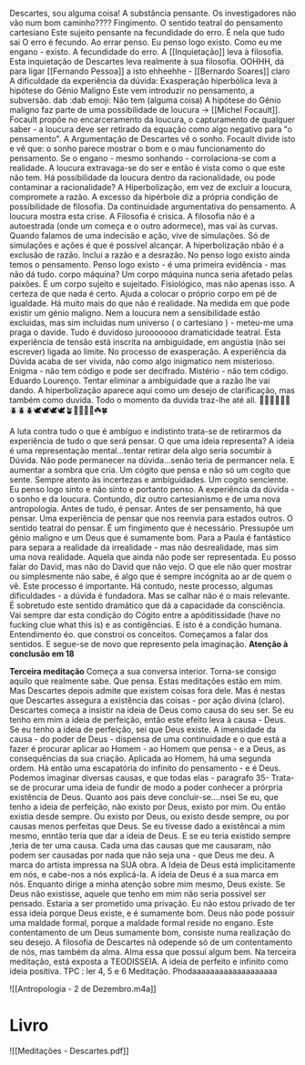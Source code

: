 Descartes, sou alguma coisa!
A substância pensante. Os investigadores não vão num bom caminho????
Fingimento. O sentido teatral do pensamento cartesiano
Este sujeito pensante na fecundidade do erro. É nela que tudo sai
O erro é fecundo. Ao errar penso. Eu penso logo existo.
Como eu me engano - existo.
A fecundidade do erro.
A [[Inquietação]] leva à filosofia. Esta inquietação de Descartes leva realmente à sua filosofia.
OOHHH, dá para ligar [[Fernando Pessoa]] a isto ehheehhe - [[Bernardo Soares]] claro
A dificuldade da experiência da dúvida:
Exasperação hiperbólica leva à hipótese do Génio Maligno
Este vem introduzir no pensamento, a subversão.
dab :dab emoji:
Não tem (alguma coisa)
A hipótese do Génio maligno faz parte de uma possibilidade de loucura -> [[Michel Focault]]. Focault propõe no encarceramento da loucura, o capturamento de qualquer saber - a loucura deve ser retirado da equação como algo negativo para "o pensamento".
A Argumentação de Descartes vê o sonho. Focault divide isto e vê que: o sonho parece mostrar o bom e o mau funcionamento do pensamento.
Se o engano - mesmo sonhando - corrolaciona-se com a realidade. A loucura extravaga-se do ser e então é vista como o que este não tem.
Há possibilidade da loucura dentro da racionalidade, ou pode contaminar a racionalidade?
A Hiperbolização, em vez de excluir a loucura, compromete a razão.
A excesso da hipérbole diz a própria condição de possibilidade de filosofia.
Da continuidade argumentativa do pensamento.
A loucura mostra esta crise. A Filosofia é crisica.
A filosofia não é a autoestrada (onde um começa e o outro adormece), mas vai às curvas.
Quando falamos de uma indecisão e ação, vive de simulações.
Só de simulações e ações é que é possível alcançar.
A hiperbolização nbão é a exclusão de razão. Inclui a razão e a desrazão. 
No penso logo existo ainda temos o pensamento.
Penso logo existo - é uma primeira evidência - mas não dá tudo.
corpo máquina?
Um corpo máquina nunca seria afetado pelas paixões.
É um corpo sujeito e sujeitado.
Fisiológico, mas não apenas isso.
A certeza de que nada é certo. Ajuda a colocar o próprio corpo em pé de igualdade.
Há muito mais do que não é realidade. Na medida em que pode existir um génio maligno.
Nem a loucura nem a sensibilidade estão excluidas, mas sim incluidas num universo ( o cartesiano ) - meteu-me uma praga o davide.
Tudo é duvidoso
jurooooooo
dramaticidade teatral. Esta experiência de tensão está inscrita na ambiguidade, em angústia (não sei escrever) ligada ao limite.
No processo de exasperação. A experiência da Dúvida acaba de ser vivida, não como algo inigmatico nem misterioso. 
Enigma - não tem código e pode ser decifrado. Mistério - não tem código. Eduardo Lourenço.
Tentar eliminar a ambíguidade que a razão lhe vai dando. 
A hiperbolização aparece aqui como um desejo de clarificação, mas também como duvida.
Todo o momento da duvida traz-lhe até ali.
🦋🦋🦋🦋🐞🐞🪲🪲🪲🕊️🕊️🕊️🕊️🪴🎄🎄🎄🌴☘️🍀

A luta contra tudo o que é ambíguo e indistinto trata-se de retirarmos da experiência de tudo o que será pensar.
O que uma ideia representa?
A ideia é uma representação mental...tentar retirar dela algo seria socumbir à Dúvida.
Não pode permanecer na dúvida...senão teria de permancer nela. E aumentar a sombra que cria.
Um cógito que pensa e não só um cogito que sente.
Sempre atento às incertezas e ambíguidades. Um cogito senciente.  Eu penso logo sinto e não sinto e portanto penso.
A experiência da dúvida - o sonho e da loucura. Contundo, diz outro cartesianismo e de uma nova antropologia. Antes de tudo, é pensar. Antes de ser pensamento, há que pensar.
Uma experiência de pensar que nos reenvia para estados outros.
O sentido teatral do pensar. É um fingimento que é necessário.
Pressupõe um génio maligno e um Deus que é sumamente bom. Para a Paula é fantástico para separa a realidade da irrealidade - mas não desrealidade, mas sim uma nova realidade. Aquela que ainda não pode ser representada. Eu posso falar do David, mas não do David que não vejo.
O que ele não quer mostrar ou simplesmente não sabe, é algo que é sempre incógnita ao ar de quem o vê. 
Este processo é importante.
Há contudo, neste processo, algumas dificuldades - a dúvida é fundadora. Mas se calhar não é o mais relevante. É sobretudo este sentido dramático que dá a capacidade da consciência. Vai sempre dar esta condição do Cógito entre a apóditissidade (have no fucking clue what this is) e as contigências. E isto é a condição humana.
Entendimento éo. que constroi os conceitos. Começamos a falar dos sentidos. E segue-se de novo que represento pela imaginação. 
__Atenção à conclusão em 18__


__Terceira meditação__
Começa a sua conversa interior.
Torna-se consigo aquilo que realmente sabe. Que pensa.
Estas meditações estão em mim. Mas Descartes depois admite que existem coisas fora dele. Mas é nestas que Descartes assegura a existência das coisas - por ação divina (claro).
Descartes começa a insistir na ideia de Deus como causa do seu ser. Se eu tenho em mim a ideia de perfeição, então este efeito leva à causa - Deus.
Se eu tenho a ideia de perfeição, sei que Deus existe.
A imensidade da causa - do poder de Deus - dispensa de uma continuidade e o que está a fazer é procurar aplicar ao Homem - ao Homem que pensa - e a Deus, as consequências da sua criação.
Aplicada ao Homem, há uma segunda ordem.
Há então uma escapatória do infinito do pensamento - e é Deus.
Podemos imaginar diversas causas, e que todas elas - paragrafo 35- Trata-se de procurar uma ideia de fundir de modo a poder conhecer a prórpria existência de Deus.
Quanto aos pais deve concluir-se....nsei
Se eu, que tenho a ideia de perfeição, não existo por Deus, existo por mim. Ou então existia desde sempre. Ou existo por Deus, ou existo desde sempre, ou por causas menos perfeitas que Deus.
Se eu tivesse dado a existêncai a mim mesmo, enntão teria que dar a ideia de Deus.
E se eu teria existido sempre ,teria de ter uma causa.
Cada uma das causas que me causaram, não podem ser causadas por nada que não seja una - que Deus me deu. A marca do artista impressa na SUA obra. A Ideia de Deus está implicitamente em nós, e cabe-nos a nós explicá-la. A ideia de Deus é a sua marca em nós. 
Enquanto dirige a minha atenção sobre mim mesmo, Deus existe.
Se Deus não existisse, aquele que tenho em mim não seria possivel ser pensado. Estaria a ser prometido uma privação. Eu não estou privado de ter essa ideia porque Deus existe, e é sumamente bom.
Deus não pode possuir uma maldade formal, porque a maldade formal reside no engano. Este contentamento de um Deus sumamente bom, consiste numa realização do seu desejo. A filosofia de Descartes nã odepende só de um contentamento de nós, mas também da alma. Alma essa que possuí algum bem. 
Na terceira meditação, está exposta a TEODISSEIA. A ideia de perfeito e infinito como ideia positiva.
TPC : ler 4, 5 e 6 Meditação.
Phodaaaaaaaaaaaaaaaaaaa

![[Antropologia - 2 de Dezembro.m4a]]







# Livro
![[Meditações - Descartes.pdf]]

